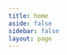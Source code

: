 ```yaml
---
title: home
aside: false
sidebar: false
layout: page
---
```

<script setup>
import BlogContainer from "../../src/components/page/BlogContainer.vue";
import { useData } from "vitepress";
const { theme } = useData();
const posts = theme.value.posts.slice(0,12)
</script>
<BlogContainer :posts="posts" :pageCurrent="1" :pagesNum="2" />